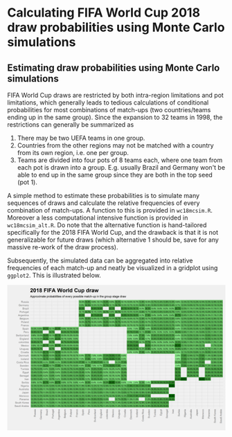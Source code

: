 Calculating FIFA World Cup 2018 draw probabilities using Monte Carlo simulations
================

Estimating draw probabilities using Monte Carlo simulations
-----------------------------------------------------------

FIFA World Cup draws are restricted by both intra-region limitations and pot limitations, which generally leads to tedious calculations of conditional probabilities for most combinations of match-ups (two countries/teams ending up in the same group). Since the expansion to 32 teams in 1998, the restrictions can generally be summarized as

1.  There may be two UEFA teams in one group.
2.  Countries from the other regions may not be matched with a country from its own region, i.e. one per group.
3.  Teams are divided into four pots of 8 teams each, where one team from each pot is drawn into a group. E.g. usually Brazil and Germany won't be able to end up in the same group since they are both in the top seed (pot 1).

A simple method to estimate these probabilities is to simulate many sequences of draws and calculate the relative frequencies of every combination of match-ups. A function to this is provided in `wc18mcsim.R`. Moreover a less computational intensive function is provided in `wc18mcsim_alt.R`. Do note that the alternative function is hand-tailored specifically for the 2018 FIFA World Cup, and the drawback is that it is not generalizable for future draws (which alternative 1 should be, save for any massive re-work of the draw process).

Subsequently, the simulated data can be aggregated into relative frequencies of each match-up and neatly be visualized in a gridplot using `ggplot2`. This is illustrated below.

![test](fullgrid.png)

